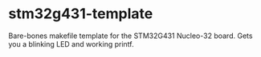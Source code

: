 # stm32g431-template
Bare-bones makefile template for the STM32G431 Nucleo-32 board. Gets you a blinking LED and working printf.
